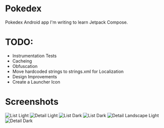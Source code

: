 # Pokedex
Pokedex Android app I'm writing to learn Jetpack Compose.

# TODO:
- Instrumentation Tests
- Cacheing
- Obfuscation
- Move hardcoded strings to strings.xml for Localization
- Design Improvements
- Create a Launcher Icon

# Screenshots
![List Light](/screenshots/ListScreenLight.png?raw=true)
![Detail Light](/screenshots/DetailScreenLight.png?raw=true)
![List Dark](/screenshots/ListScreenDark.png?raw=true)
![List Dark](/screenshots/DetailScreenDark.png?raw=true)
![Detail Landscape Light](/screenshots/DetailLandscapeLight.png?raw=true)
![Detail Dark](/screenshots/DetailLandscapeDark.png?raw=true)
